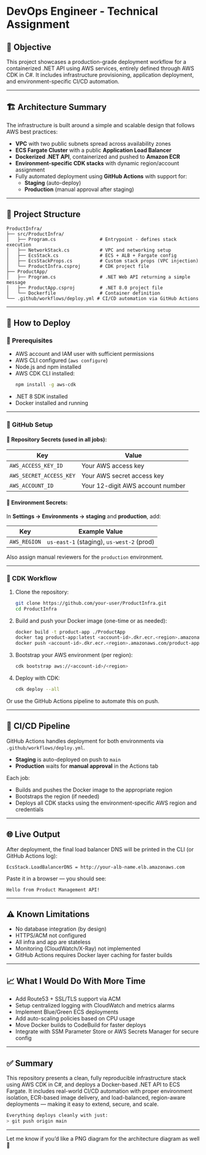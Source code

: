 # DevOps Engineer - Technical Assignment

## 📌 Objective

This project showcases a production-grade deployment workflow for a containerized .NET API using AWS services, entirely defined through AWS CDK in C#. It includes infrastructure provisioning, application deployment, and environment-specific CI/CD automation.

---

## 🏗️ Architecture Summary

The infrastructure is built around a simple and scalable design that follows AWS best practices:

- **VPC** with two public subnets spread across availability zones
- **ECS Fargate Cluster** with a public **Application Load Balancer**
- **Dockerized .NET API**, containerized and pushed to **Amazon ECR**
- **Environment-specific CDK stacks** with dynamic region/account assignment
- Fully automated deployment using **GitHub Actions** with support for:
  - **Staging** (auto-deploy)
  - **Production** (manual approval after staging)

---

## 📁 Project Structure

```
ProductInfra/
├── src/ProductInfra/
│   ├── Program.cs                # Entrypoint - defines stack execution
│   ├── NetworkStack.cs           # VPC and networking setup
│   ├── EcsStack.cs               # ECS + ALB + Fargate config
│   ├── EcsStackProps.cs          # Custom stack props (VPC injection)
│   └── ProductInfra.csproj       # CDK project file
├── ProductApp/
│   ├── Program.cs                # .NET Web API returning a simple message
│   ├── ProductApp.csproj         # .NET 8.0 project file
│   └── Dockerfile                # Container definition
└── .github/workflows/deploy.yml # CI/CD automation via GitHub Actions
```

---

## 🚀 How to Deploy

### 🧰 Prerequisites

- AWS account and IAM user with sufficient permissions
- AWS CLI configured (`aws configure`)
- Node.js and npm installed
- AWS CDK CLI installed:
  ```bash
  npm install -g aws-cdk
  ```
- .NET 8 SDK installed
- Docker installed and running

---

### 🔐 GitHub Setup

#### 🔸 Repository Secrets (used in all jobs):

| Key                    | Value                            |
|------------------------|----------------------------------|
| `AWS_ACCESS_KEY_ID`    | Your AWS access key              |
| `AWS_SECRET_ACCESS_KEY`| Your AWS secret access key       |
| `AWS_ACCOUNT_ID`       | Your 12-digit AWS account number |

#### 🔸 Environment Secrets:

In **Settings → Environments → staging** and **production**, add:

| Key         | Example Value     |
|-------------|-------------------|
| `AWS_REGION`| `us-east-1` (staging), `us-west-2` (prod) |

Also assign manual reviewers for the `production` environment.

---

### 🧱 CDK Workflow

1. Clone the repository:
   ```bash
   git clone https://github.com/your-user/ProductInfra.git
   cd ProductInfra
   ```

2. Build and push your Docker image (one-time or as needed):
   ```bash
   docker build -t product-app ./ProductApp
   docker tag product-app:latest <account-id>.dkr.ecr.<region>.amazonaws.com/product-app:latest
   docker push <account-id>.dkr.ecr.<region>.amazonaws.com/product-app:latest
   ```

3. Bootstrap your AWS environment (per region):
   ```bash
   cdk bootstrap aws://<account-id>/<region>
   ```

4. Deploy with CDK:
   ```bash
   cdk deploy --all
   ```

Or use the GitHub Actions pipeline to automate this on push.

---

## 🔄 CI/CD Pipeline

GitHub Actions handles deployment for both environments via `.github/workflows/deploy.yml`.

- **Staging** is auto-deployed on push to `main`
- **Production** waits for **manual approval** in the Actions tab

Each job:
- Builds and pushes the Docker image to the appropriate region
- Bootstraps the region (if needed)
- Deploys all CDK stacks using the environment-specific AWS region and credentials

---

## 🌐 Live Output

After deployment, the final load balancer DNS will be printed in the CLI (or GitHub Actions log):

```
EcsStack.LoadBalancerDNS = http://your-alb-name.elb.amazonaws.com
```

Paste it in a browser — you should see:
```
Hello from Product Management API!
```

---

## ⚠️ Known Limitations

- No database integration (by design)
- HTTPS/ACM not configured
- All infra and app are stateless
- Monitoring (CloudWatch/X-Ray) not implemented
- GitHub Actions requires Docker layer caching for faster builds

---

## 📈 What I Would Do With More Time

- Add Route53 + SSL/TLS support via ACM
- Setup centralized logging with CloudWatch and metrics alarms
- Implement Blue/Green ECS deployments
- Add auto-scaling policies based on CPU usage
- Move Docker builds to CodeBuild for faster deploys
- Integrate with SSM Parameter Store or AWS Secrets Manager for secure config

---

## ✅ Summary

This repository presents a clean, fully reproducible infrastructure stack using AWS CDK in C#, and deploys a Docker-based .NET API to ECS Fargate. It includes real-world CI/CD automation with proper environment isolation, ECR-based image delivery, and load-balanced, region-aware deployments — making it easy to extend, secure, and scale.

```bash
Everything deploys cleanly with just:
> git push origin main
```

---

Let me know if you’d like a PNG diagram for the architecture diagram as well 🎯
